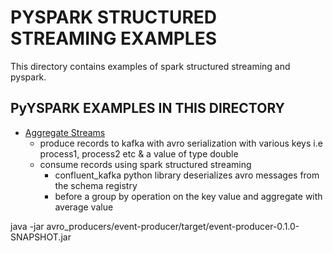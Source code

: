 # PYSPARK STRUCTURED STREAMING EXAMPLES #
This directory contains examples of spark structured streaming and pyspark.

## PyYSPARK EXAMPLES IN THIS DIRECTORY ##
* [Aggregate Streams](aggregate_streams/README.md)
    * produce records to kafka with avro serialization with various keys i.e process1, process2 etc & a value of type double
    * consume records using spark structured streaming
        - confluent_kafka python library deserializes avro messages from the schema registry
        - before a group by operation on the key value and aggregate with average value  

java -jar avro_producers/event-producer/target/event-producer-0.1.0-SNAPSHOT.jar 

